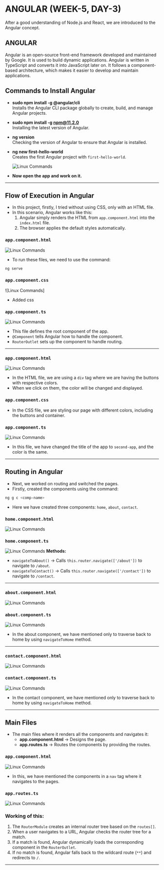 
# ANGULAR (WEEK-5, DAY-3)

After a good understanding of Node.js and React, we are introduced to the Angular concept.

## ANGULAR
Angular is an open-source front-end framework developed and maintained by Google. It is used to build dynamic applications. Angular is written in TypeScript and converts it into JavaScript later on. It follows a component-based architecture, which makes it easier to develop and maintain applications.

## Commands to Install Angular
- **sudo npm install -g @angular/cli**  
  Installs the Angular CLI package globally to create, build, and manage Angular projects.

- **sudo npm install -g npm@11.2.0**  
  Installing the latest version of Angular.

- **ng version**  
  Checking the version of Angular to ensure that Angular is installed.

- **ng new first-hello-world**  
  Creates the first Angular project with `first-hello-world`.

  ![Linux Commands](../Images/1.png)

- **Now open the app and work on it.**

---

## Flow of Execution in Angular
- In this project, firstly, I tried without using CSS, only with an HTML file.  
- In this scenario, Angular works like this:
  1. Angular simply renders the HTML from `app.component.html` into the `index.html` file.
  2. The browser applies the default styles automatically.

### `app.component.html`
![Linux Commands](../Images/2.png)
- To run these files, we need to use the command:
```bash
ng serve
```

### `app.component.css`
![Linux Commands]
- Added css

### `app.component.ts`
![Linux Commands](../Images/3.png)
- This file defines the root component of the app.
- `@Component` tells Angular how to handle the component.
- `RouterOutlet` sets up the component to handle routing.

---

### `app.component.html`
![Linux Commands](../Images/4.png)
- In the HTML file, we are using a `div` tag where we are having the buttons with respective colors.  
- When we click on them, the color will be changed and displayed.

### `app.component.css`
- In the CSS file, we are styling our page with different colors, including the buttons and container.

### `app.component.ts`
![Linux Commands](../Images/5.png)
- In this file, we have changed the title of the app to `second-app`, and the color is the same.

---

## Routing in Angular
- Next, we worked on routing and switched the pages.
- Firstly, created the components using the command:
```bash
ng g c <comp-name>
```
- Here we have created three components: `home`, `about`, `contact`.

### `home.component.html`
![Linux Commands](../Images/6.png)

### `home.component.ts`
![Linux Commands](../Images/7.png)
**Methods:**
- `navigateToAbout()` → Calls `this.router.navigate(['/about'])` to navigate to `/about`.
- `navigateToContact()` → Calls `this.router.navigate(['/contact'])` to navigate to `/contact`.

---

### `about.component.html`
![Linux Commands](../Images/8.png)

### `about.component.ts`
![Linux Commands](../Images/9.png)
- In the about component, we have mentioned only to traverse back to home by using `navigateToHome` method.

---

### `contact.component.html`
![Linux Commands](../Images/10.png)

### `contact.component.ts`
![Linux Commands](../Images/Screenshot%202025-03-12%20172057.png)
- In the contact component, we have mentioned only to traverse back to home by using `navigateToHome` method.

---

## Main Files
- The main files where it renders all the components and navigates it:
  - **app.component.html** → Designs the page.
  - **app.routes.ts** → Routes the components by providing the routes.

### `app.component.html`
![Linux Commands](../Images/12.png)
- In this, we have mentioned the components in a `nav` tag where it navigates to the pages.

### `app.routes.ts`
 ![Linux Commands](../Images/13.png)
### Working of this:
1. The `RouterModule` creates an internal router tree based on the `routes[]`.
2. When a user navigates to a URL, Angular checks the router tree for a match.
3. If a match is found, Angular dynamically loads the corresponding component in the `RouterOutlet`.
4. If no match is found, Angular falls back to the wildcard route (`**`) and redirects to `/`.

---


